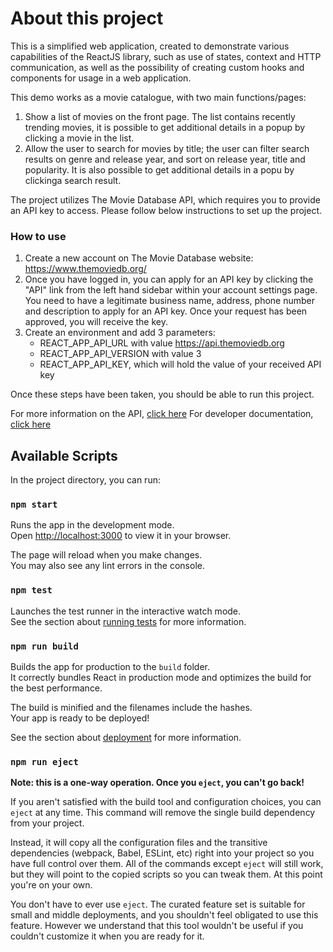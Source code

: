 # About this project

This is a simplified web application, created to demonstrate various capabilities of the ReactJS library, such as use of
states, context and HTTP communication, as well as the possibility of creating custom hooks and components for usage in a web application.

This demo works as a movie catalogue, with two main functions/pages:

1. Show a list of movies on the front page. The list contains recently trending movies, it is possible to get additional details in a popup by clicking a movie in the list.
2. Allow the user to search for movies by title; the user can filter search results on genre and release year, and sort on release year, title and popularity. 
It is also possible to get additional details in a popu by clickinga search result.

The project utilizes The Movie Database API, which requires you to provide an API key to access. Please follow below instructions to set up the project.

### How to use
1. Create a new account on The Movie Database website: https://www.themoviedb.org/
2. Once you have logged in, you can apply for an API key by clicking the "API" link from the left hand sidebar within your account settings page. You need to have a legitimate business name, address, phone number and description to apply for an API key. Once your request has been approved, you will receive the key.
3. Create an environment and add 3 parameters:
    - REACT_APP_API_URL with value https://api.themoviedb.org
    - REACT_APP_API_VERSION with value 3
    - REACT_APP_API_KEY, which will hold the value of your received API key

Once these steps have been taken, you should be able to run this project.

For more information on the API, [click here](https://www.themoviedb.org/documentation/api)
For developer documentation, [click here](https://developers.themoviedb.org/3)

## Available Scripts

In the project directory, you can run:

### `npm start`

Runs the app in the development mode.\
Open [http://localhost:3000](http://localhost:3000) to view it in your browser.

The page will reload when you make changes.\
You may also see any lint errors in the console.

### `npm test`

Launches the test runner in the interactive watch mode.\
See the section about [running tests](https://facebook.github.io/create-react-app/docs/running-tests) for more information.

### `npm run build`

Builds the app for production to the `build` folder.\
It correctly bundles React in production mode and optimizes the build for the best performance.

The build is minified and the filenames include the hashes.\
Your app is ready to be deployed!

See the section about [deployment](https://facebook.github.io/create-react-app/docs/deployment) for more information.

### `npm run eject`

**Note: this is a one-way operation. Once you `eject`, you can't go back!**

If you aren't satisfied with the build tool and configuration choices, you can `eject` at any time. This command will remove the single build dependency from your project.

Instead, it will copy all the configuration files and the transitive dependencies (webpack, Babel, ESLint, etc) right into your project so you have full control over them. All of the commands except `eject` will still work, but they will point to the copied scripts so you can tweak them. At this point you're on your own.

You don't have to ever use `eject`. The curated feature set is suitable for small and middle deployments, and you shouldn't feel obligated to use this feature. However we understand that this tool wouldn't be useful if you couldn't customize it when you are ready for it.

